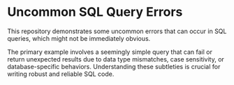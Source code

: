 # Uncommon SQL Query Errors

This repository demonstrates some uncommon errors that can occur in SQL queries, which might not be immediately obvious.

The primary example involves a seemingly simple query that can fail or return unexpected results due to data type mismatches, case sensitivity, or database-specific behaviors.  Understanding these subtleties is crucial for writing robust and reliable SQL code.